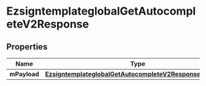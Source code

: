 
# EzsigntemplateglobalGetAutocompleteV2Response

## Properties
| Name | Type | Description | Notes |
| ------------ | ------------- | ------------- | ------------- |
| **mPayload** | [**EzsigntemplateglobalGetAutocompleteV2ResponseMPayload**](EzsigntemplateglobalGetAutocompleteV2ResponseMPayload.md) |  |  |



